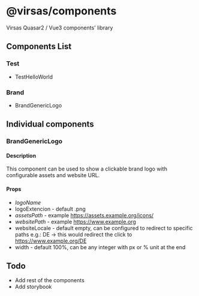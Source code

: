 # @virsas/components

Virsas Quasar2 / Vue3 components' library

## Components List

### Test

- TestHelloWorld

### Brand

- BrandGenericLogo

## Individual components

### BrandGenericLogo

#### Description

This component can be used to show a clickable brand logo with configurable assets and website URL.

#### Props

- *logoName*
- logoExtencion - default .png
- *assetsPath* - example https://assets.example.org/icons/
- *websitePath* - example https://www.example.org
- websiteLocale - default empty, can be configured to redirect to specific paths e.g.: DE -> this would redirect the click to https://www.example.org/DE
- width - default 100%, can be any integer with px or % unit at the end

## Todo

- Add rest of the components
- Add storybook

